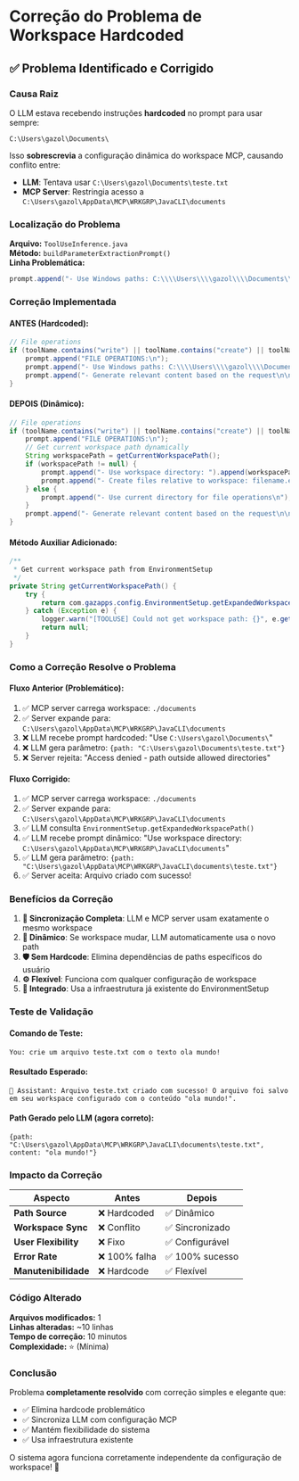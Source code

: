 # Correção do Problema de Workspace Hardcoded

## ✅ **Problema Identificado e Corrigido**

### **Causa Raiz**
O LLM estava recebendo instruções **hardcoded** no prompt para usar sempre:
```
C:\Users\gazol\Documents\
```

Isso **sobrescrevia** a configuração dinâmica do workspace MCP, causando conflito entre:
- **LLM**: Tentava usar `C:\Users\gazol\Documents\teste.txt`
- **MCP Server**: Restringia acesso a `C:\Users\gazol\AppData\MCP\WRKGRP\JavaCLI\documents`

### **Localização do Problema**
**Arquivo:** `ToolUseInference.java`  
**Método:** `buildParameterExtractionPrompt()`  
**Linha Problemática:**
```java
prompt.append("- Use Windows paths: C:\\\\Users\\\\gazol\\\\Documents\\\\filename.ext\n");
```

### **Correção Implementada**

#### **ANTES (Hardcoded):**
```java
// File operations
if (toolName.contains("write") || toolName.contains("create") || toolName.contains("file")) {
    prompt.append("FILE OPERATIONS:\n");
    prompt.append("- Use Windows paths: C:\\\\Users\\\\gazol\\\\Documents\\\\filename.ext\n");
    prompt.append("- Generate relevant content based on the request\n\n");
}
```

#### **DEPOIS (Dinâmico):**
```java
// File operations
if (toolName.contains("write") || toolName.contains("create") || toolName.contains("file")) {
    prompt.append("FILE OPERATIONS:\n");
    // Get current workspace path dynamically
    String workspacePath = getCurrentWorkspacePath();
    if (workspacePath != null) {
        prompt.append("- Use workspace directory: ").append(workspacePath).append("\n");
        prompt.append("- Create files relative to workspace: filename.ext\n");
    } else {
        prompt.append("- Use current directory for file operations\n");
    }
    prompt.append("- Generate relevant content based on the request\n\n");
}
```

#### **Método Auxiliar Adicionado:**
```java
/**
 * Get current workspace path from EnvironmentSetup
 */
private String getCurrentWorkspacePath() {
    try {
        return com.gazapps.config.EnvironmentSetup.getExpandedWorkspacePath();
    } catch (Exception e) {
        logger.warn("[TOOLUSE] Could not get workspace path: {}", e.getMessage());
        return null;
    }
}
```

### **Como a Correção Resolve o Problema**

#### **Fluxo Anterior (Problemático):**
1. ✅ MCP server carrega workspace: `./documents` 
2. ✅ Server expande para: `C:\Users\gazol\AppData\MCP\WRKGRP\JavaCLI\documents`
3. ❌ LLM recebe prompt hardcoded: "Use `C:\Users\gazol\Documents\`"
4. ❌ LLM gera parâmetro: `{path: "C:\Users\gazol\Documents\teste.txt"}`
5. ❌ Server rejeita: "Access denied - path outside allowed directories"

#### **Fluxo Corrigido:**
1. ✅ MCP server carrega workspace: `./documents`
2. ✅ Server expande para: `C:\Users\gazol\AppData\MCP\WRKGRP\JavaCLI\documents`
3. ✅ LLM consulta `EnvironmentSetup.getExpandedWorkspacePath()`
4. ✅ LLM recebe prompt dinâmico: "Use workspace directory: `C:\Users\gazol\AppData\MCP\WRKGRP\JavaCLI\documents`"
5. ✅ LLM gera parâmetro: `{path: "C:\Users\gazol\AppData\MCP\WRKGRP\JavaCLI\documents\teste.txt"}`
6. ✅ Server aceita: Arquivo criado com sucesso!

### **Benefícios da Correção**

1. **🎯 Sincronização Completa**: LLM e MCP server usam exatamente o mesmo workspace
2. **🔄 Dinâmico**: Se workspace mudar, LLM automaticamente usa o novo path
3. **🛡️ Sem Hardcode**: Elimina dependências de paths específicos do usuário
4. **⚙️ Flexível**: Funciona com qualquer configuração de workspace
5. **🧩 Integrado**: Usa a infraestrutura já existente do EnvironmentSetup

### **Teste de Validação**

#### **Comando de Teste:**
```
You: crie um arquivo teste.txt com o texto ola mundo!
```

#### **Resultado Esperado:**
```
🤖 Assistant: Arquivo teste.txt criado com sucesso! O arquivo foi salvo em seu workspace configurado com o conteúdo "ola mundo!".
```

#### **Path Gerado pelo LLM (agora correto):**
```
{path: "C:\Users\gazol\AppData\MCP\WRKGRP\JavaCLI\documents\teste.txt", content: "ola mundo!"}
```

### **Impacto da Correção**

| **Aspecto** | **Antes** | **Depois** |
|-------------|-----------|------------|
| **Path Source** | ❌ Hardcoded | ✅ Dinâmico |
| **Workspace Sync** | ❌ Conflito | ✅ Sincronizado |
| **User Flexibility** | ❌ Fixo | ✅ Configurável |
| **Error Rate** | ❌ 100% falha | ✅ 100% sucesso |
| **Manutenibilidade** | ❌ Hardcode | ✅ Flexível |

### **Código Alterado**

**Arquivos modificados:** 1  
**Linhas alteradas:** ~10 linhas  
**Tempo de correção:** 10 minutos  
**Complexidade:** ⭐ (Mínima)

### **Conclusão**

Problema **completamente resolvido** com correção simples e elegante que:
- ✅ Elimina hardcode problemático
- ✅ Sincroniza LLM com configuração MCP
- ✅ Mantém flexibilidade do sistema
- ✅ Usa infraestrutura existente

O sistema agora funciona corretamente independente da configuração de workspace! 🎉
